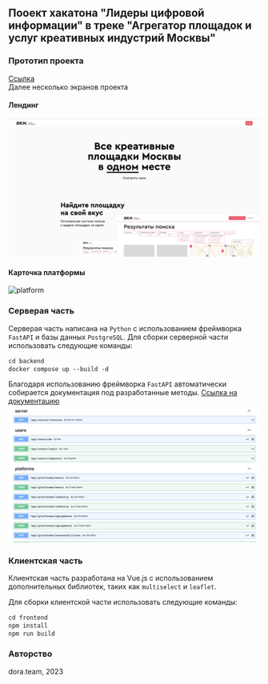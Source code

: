 ## Пооект хакатона "Лидеры цифровой информации" в треке "Агрегатор площадок и услуг креативных индустрий Москвы"

### Прототип проекта
[Ссылка](http://178.170.197.108)  
Далее несколько экранов проекта
#### Лендинг
![landing](landing.jpeg)  

#### Карточка платформы
![platform](platform.png) 


### Серверая часть
Серверая часть написана на `Python` с использованием фреймворка `FastAPI` и базы данных
`PostgreSQL`.
Для сборки серверной части использовать следующие команды:
```
cd backend
docker compose up --build -d
```
Благодаря использованию фреймворка `FastAPI` автоматически собирается документация
под разработанные методы. [Ссылка на документацию](http://178.170.197.108/api/docs)
![docs](docs.jpeg)

### Клиентская часть
Клиентская часть разработана на Vue.js с использованием
дополнительных библиотек, таких как `multiselect` и `leaflet`.

Для сборки клиентской части использовать следующие команды:
```
cd frontend
npm install
npm run build
```

### Авторство
dora.team, 2023

